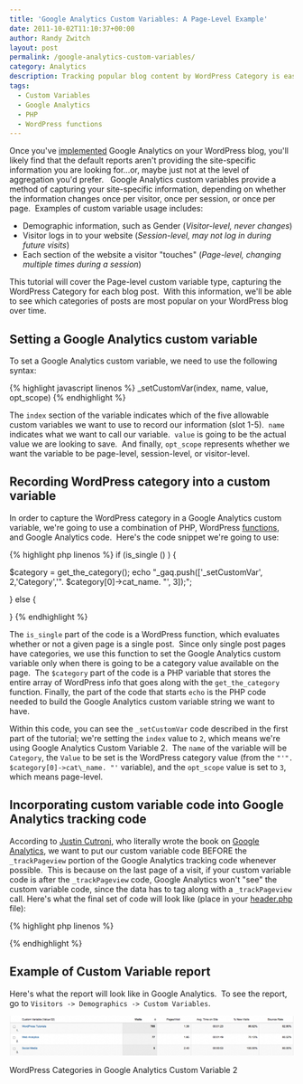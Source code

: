 ```yaml
---
title: 'Google Analytics Custom Variables: A Page-Level Example'
date: 2011-10-02T11:10:37+00:00
author: Randy Zwitch
layout: post
permalink: /google-analytics-custom-variables/
category: Analytics
description: Tracking popular blog content by WordPress Category is easy using Google Analytics custom variables. Here's how to create a summary report.
tags:
  - Custom Variables
  - Google Analytics
  - PHP
  - WordPress functions
---
```

Once you've <a title="Google Analytics for WordPress: Two Methods" href="http://randyzwitch.com/2011/08/google-analytics-for-wordpress/" target="_blank">implemented</a> Google Analytics on your WordPress blog, you'll likely find that the default reports aren't providing the site-specific information you are looking for...or, maybe just not at the level of aggregation you'd prefer.   Google Analytics custom variables provide a method of capturing your site-specific information, depending on whether the information changes once per visitor, once per session, or once per page.  Examples of custom variable usage includes:

  * Demographic information, such as Gender (_Visitor-level, never changes_)
  * Visitor logs in to your website (_Session-level, may not log in during future visits_)
  * Each section of the website a visitor "touches" (_Page-level, changing multiple times during a session_)

This tutorial will cover the Page-level custom variable type, capturing the WordPress Category for each blog post.  With this information, we'll be able to see which categories of posts are most popular on your WordPress blog over time.

## Setting a Google Analytics custom variable

To set a Google Analytics custom variable, we need to use the following syntax:

{% highlight javascript linenos %}
_setCustomVar(index, name, value, opt_scope)
{% endhighlight %}

The `index` section of the variable indicates which of the five allowable custom variables we want to use to record our information (slot 1-5).  `name` indicates what we want to call our variable.  `value` is going to be the actual value we are looking to save.  And finally, `opt_scope` represents whether we want the variable to be page-level, session-level, or visitor-level.

## Recording WordPress category into a custom variable

In order to capture the WordPress category in a Google Analytics custom variable, we're going to use a combination of PHP, WordPress <a title="WordPress functions" href="http://codex.wordpress.org/Function_Reference" target="_blank">functions</a>, and Google Analytics code.  Here's the code snippet we're going to use:

{% highlight php linenos %}
if (is_single () ) {

$category = get_the_category();
echo "_gaq.push(['_setCustomVar', 2,'Category','". $category[0]->cat_name. "', 3]);";

} else {

}
{% endhighlight %}

The `is_single` part of the code is a WordPress function, which evaluates whether or not a given page is a single post.  Since only single post pages have categories, we use this function to set the Google Analytics custom variable only when there is going to be a category value available on the page.  The `$category` part of the code is a PHP variable that stores the entire array of WordPress info that goes along with the `get_the_category` function. Finally, the part of the code that starts `echo` is the PHP code needed to build the Google Analytics custom variable string we want to have. 

Within this code, you can see the `_setCustomVar` code described in the first part of the tutorial; we're setting the `index` value to `2`, which means we're using Google Analytics Custom Variable 2.  The `name` of the variable will be `Category`, the `Value` to be set is the WordPress category value (from the `"'". $category[0]->cat\_name. "'` variable), and the `opt_scope` value is set to `3`, which means page-level.

## Incorporating custom variable code into Google Analytics tracking code

According to <a title="More info on Google Analytics custom variables" href="http://cutroni.com/blog/2011/05/18/mastering-google-analytics-custom-variables/" target="_blank">Justin Cutroni</a>, who literally wrote the book on [Google Analytics](http://www.amazon.com/gp/product/0596158009/ref=as_li_ss_tl?ie=UTF8&tag=thefuquexpe-20&linkCode=as2&camp=217145&creative=399369&creativeASIN=0596158009), we want to put our custom variable code BEFORE the `_trackPageview` portion of the Google Analytics tracking code whenever possible.  This is because on the last page of a visit, if your custom variable code is after the `_trackPageview` code, Google Analytics won't "see" the custom variable code, since the data has to tag along with a `_trackPageview` call. Here's what the final set of code will look like (place in your <a title="Installing Google Analytics tracking code" href="http://randyzwitch.com/2011/08/google-analytics-for-wordpress/" target="_blank">header.php</a> file):

{% highlight php linenos %}
<script type="text/javascript">

var _gaq =_gaq || [];
 _gaq.push(['_setAccount', 'UA-XXXXXXXX-X']);

if (is_single () ) {

$category = get_the_category();
echo "_gaq.push(['_setCustomVar', 2,'Category','". $category[0]->cat_name. "', 3]);";

} else {

}

_gaq.push(['_trackPageview']);
_gaq.push(['_trackPageLoadTime']);

(function() {

 var ga = document.createElement('script');
 ga.type = 'text/javascript';
 ga.async = true;

 ga.src = ('https:' == document.location.protocol ? 'https://ssl' : 'http://www') + '.google-analytics.com/ga.js';
 var s = document.getElementsByTagName('script')[0]; s.parentNode.insertBefore(ga,s);
})();

</script>
{% endhighlight %}

## Example of Custom Variable report

Here's what the report will look like in Google Analytics.  To see the report, go to `Visitors -> Demographics -> Custom Variables`.

![google-analytics-custom-variables](/wp-content/uploads/2011/10/google-analytics-custom-variables-1024x143.png)

<p class="wp-caption-text">
WordPress Categories in Google Analytics Custom Variable 2
</p>
